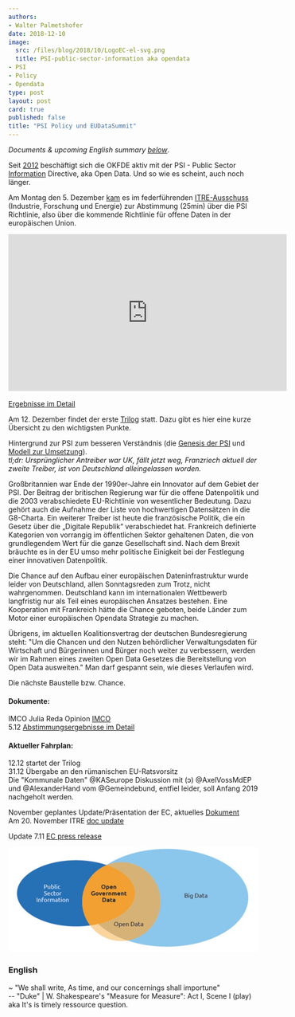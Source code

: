 ```yaml
---
authors: 
- Walter Palmetshofer
date: 2018-12-10
image:
  src: /files/blog/2018/10/LogoEC-el-svg.png
  title: PSI-public-sector-information aka opendata
- PSI
- Policy
- Opendata
type: post
layout: post
card: true
published: false
title: "PSI Policy und EUDataSummit" 
---
```

<i>Documents & upcoming English summary <a href="https://okfn.de/blog/2018/12/PSI-public-sector-information#english">below</a></i>.

Seit [2012](/files/blog/2018/10/PSI-Stellungnahme-2012.pdf) beschäftigt sich die OKFDE aktiv mit der PSI - Public Sector [Information](http://www.kas.de/wf/en/17.78393/) Directive, aka Open Data. Und so wie es scheint, auch noch länger.

Am Montag den 5. Dezember [kam](http://www.europarl.europa.eu/streaming/?event=20181203-1630-COMMITTEE-ITRE) es im federführenden [ITRE-Ausschuss](https://de.wikipedia.org/wiki/Ausschuss_f%C3%BCr_Industrie,_Forschung_und_Energie) (Industrie, Forschung und Energie) zur Abstimmung (25min) über
die PSI Richtlinie, also über die kommende Richtlinie für offene Daten in der europäischen Union.
<iframe width="560" height="315" src="https://www.youtube-nocookie.com/embed/Qb8DwCIn2D8?rel=0" frameborder="0" allow="autoplay; encrypted-media" allowfullscreen></iframe> 

[Ergebnisse im Detail](/files/blog/2018/12/20181203-PSI-voting-SCAN_181203_172755.pdf)

Am 12. Dezember findet der erste [Trilog](https://de.wikipedia.org/wiki/Trilog) statt. Dazu gibt es hier eine kurze Übersicht zu den wichtigsten Punkte. 

Hintergrund zur PSI zum besseren Verständnis (die [Genesis der PSI](https://www.youtube-nocookie.com/embed/qz9BC35gkxU?t=1194&rel=0") und [Modell zur Umsetzung](https://rufuspollock.com/2008/03/12/models-of-public-sector-information-provision-via-trading-funds-report-published-today/)). 
<br><i>tl;dr: Ursprünglicher Antreiber war UK, fällt jetzt weg, Franzriech aktuell der zweite Treiber, ist von Deutschland alleingelassen worden.</i>

Großbritannien war Ende der 1990er-Jahre ein Innovator auf dem Gebiet der PSI. Der Beitrag der britischen Regierung 
war für die offene Datenpolitik und die 2003 verabschiedete EU-Richtlinie von wesentlicher Bedeutung. Dazu gehört 
auch die Aufnahme der Liste von hochwertigen Datensätzen in die G8-Charta. Ein weiterer Treiber ist heute die französische 
Politik, die ein Gesetz über die „Digitale Republik“ verabschiedet hat. Frankreich definierte Kategorien von vorrangig
im öffentlichen Sektor gehaltenen Daten, die von grundlegendem Wert für die ganze Gesellschaft sind. Nach dem Brexit bräuchte es in der EU umso mehr politische Einigkeit bei der Festlegung einer innovativen Datenpolitik.

Die Chance auf den Aufbau einer europäischen Dateninfrastruktur wurde leider von Deutschland, 
allen Sonntagsreden zum Trotz, nicht wahrgenommen. Deutschland kann im internationalen Wettbewerb 
langfristig nur als Teil eines europäischen Ansatzes bestehen. Eine  Kooperation mit Frankreich 
hätte die Chance geboten, beide Länder zum Motor einer europäischen Opendata Strategie zu machen.

Übrigens, im aktuellen Koalitionsvertrag der deutschen Bundesregierung steht:
"Um die Chancen und den Nutzen behördlicher Verwaltungsdaten für Wirtschaft und Bürgerinnen und Bürger noch weiter zu verbessern, werden wir im Rahmen eines zweiten Open Data Gesetzes die Bereitstellung von Open Data ausweiten."
Man darf gespannt sein, wie dieses Verlaufen wird.

Die nächste Baustelle bzw. Chance.



<a id="english"></a>
#### Dokumente:
IMCO Julia Reda Opinion [IMCO](http://www.europarl.europa.eu/sides/getDoc.do?pubRef=-//EP//NONSGML+COMPARL+PE-623.902+02+DOC+PDF+V0//EN&language=EN)<br>
5.12 [Abstimmungsergebnisse im Detail](/files/blog/2018/12/20181203-PSI-voting-SCAN_181203_172755.pdf)<br>

#### Aktueller Fahrplan:
12.12 startet der Trilog<br>
31.12 Übergabe an den rümanischen EU-Ratsvorsitz<br>
Die "Kommunale Daten" @KASeurope Diskussion mit (ɔ) @AxelVossMdEP und @AlexanderHand vom @Gemeindebund, 
entfiel leider, soll Anfang 2019 nachgeholt werden.<br>

November geplantes Update/Präsentation der EC, aktuelles [Dokument](https://eur-lex.europa.eu/legal-content/EN/TXT/PDF/?uri=CONSIL:ST_13418_2018_INIT&from=EN)<br>
Am 20. November ITRE [doc update](/files/blog/2018/10/ITREcompromiseamendmentsconsolidated.pdf)

Update 7.11 [EC press release](https://www.consilium.europa.eu/de/press/press-releases/2018/11/07/eu-to-strengthen-sharing-of-public-sector-data-council-agrees-its-position/) 


![PSI](/files/blog/2018/10/PSI.jpg "PSI")

### English

~ "We shall write, As time, and our concernings shall importune"<br>
-- "Duke" | W. Shakespeare's "Measure for Measure": Act I, Scene I (play)<br>
aka It's is timely ressource question.
